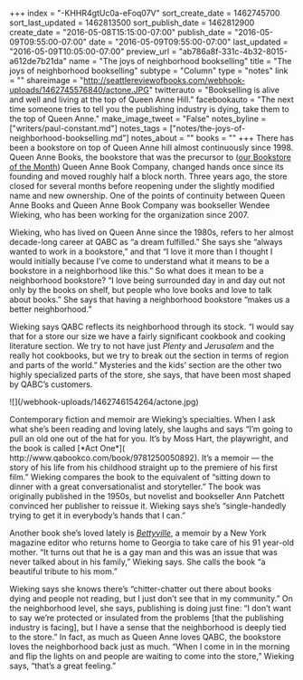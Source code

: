 +++
index = "-KHHR4gtUc0a-eFoq07V"
sort_create_date = 1462745700
sort_last_updated = 1462813500
sort_publish_date = 1462812900
create_date = "2016-05-08T15:15:00-07:00"
publish_date = "2016-05-09T09:55:00-07:00"
date = "2016-05-09T09:55:00-07:00"
last_updated = "2016-05-09T10:05:00-07:00"
preview_url = "ab786a8f-331c-4b32-8015-a612de7b21da"
name = "The joys of neighborhood bookselling"
title = "The joys of neighborhood bookselling"
subtype = "Column"
type = "notes"
link = ""
shareimage = "http://seattlereviewofbooks.com/webhook-uploads/1462745576840/actone.JPG"
twitterauto = "Bookselling is alive and well and living at the top of Queen Anne Hill."
facebookauto = "The next time someone tries to tell you the publishing industry is dying, take them to the top of Queen Anne."
make_image_tweet = "False"
notes_byline = ["writers/paul-constant.md"]
notes_tags = ["notes/the-joys-of-neighborhood-bookselling.md"]
notes_about = ""
books = ""
+++
There has been a bookstore on top of Queen Anne hill almost continuously since 1998.  Queen Anne Books, the bookstore that was the precursor to ([our Bookstore of the Month]( http://seattlereviewofbooks.com/notes/2016/05/02/queen-anne-book-company-is-our-may-bookstore-of-the-month/)) Queen Anne Book Company, changed hands once since its founding and moved roughly half a block north. Three years ago, the store closed for several months before reopening under the slightly modified name and new ownership. One of the points of continuity between Queen Anne Books and Queen Anne Book Company was bookseller Wendee Wieking, who has been working for the organization since 2007.

Wieking, who has lived on Queen Anne since the 1980s, refers to her almost decade-long career at QABC as “a dream fulfilled.” She says she “always wanted to work in a bookstore,” and that “I love it more than I thought I would initially because I’ve come to understand what it means to be a bookstore in a neighborhood like this.” So what does it mean to be a neighborhood bookstore? “I love being surrounded day in and day out not only by the books on shelf, but people who love books and love to talk about books.” She says that having a neighborhood bookstore “makes us a better neighborhood.”

Wieking says QABC reflects its neighborhood through its stock. “I would say that for a store our size we have a fairly significant cookbook and cooking literature section. We try to not have just *Plenty* and *Jerusalem* and the really hot cookbooks, but we try to break out the section in terms of region and parts of the world.” Mysteries and the kids’ section are the other two highly specialized parts of the store, she says, that have been most shaped by QABC’s customers.

<p class="image-left">![](/webhook-uploads/1462746154264/actone.jpg)</p>Contemporary fiction and memoir are Wieking’s specialties. When I ask what she’s been reading and loving lately, she laughs and says “I’m going to pull an old one out of the hat for you. It’s by Moss Hart, the playwright, and the book is called [*Act One*]( http://www.qabookco.com/book/9781250050892). It’s a memoir — the story of his life from his childhood straight up to the premiere of his first film.” Wieking compares the book to the equivalent of “sitting down to dinner with a great conversationalist and storyteller.” The book was originally published in the 1950s, but novelist and bookseller Ann Patchett convinced her publisher to reissue it. Wieking says she’s “single-handedly trying to get it in everybody’s hands that I can.”

Another book she’s loved lately is [*Bettyville*]( http://www.qabookco.com/book/9780143107880), a memoir by a New York magazine editor who returns home to Georgia to take care of his 91 year-old mother. “It turns out that he is a gay man and this was an issue that was never talked about in his family,” Wieking says. She calls the book “a beautiful tribute to his mom.” 

Wieking says she knows there’s “chitter-chatter out there about books dying and people not reading, but I just don’t see that in my community.” On the neighborhood level, she says, publishing is doing just fine: “I don’t want to say we’re protected or insulated from the problems [that the publishing industry is facing], but I have a sense that the neighborhood is deeply tied to the store.” In fact, as much as Queen Anne loves QABC, the bookstore loves the neighborhood back just as much. “When I come in in the morning and flip the lights on and people are waiting to come into the store,” Wieking says, “that’s a great feeling.”
